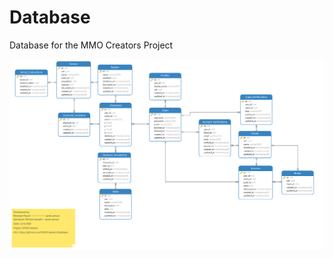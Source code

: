 # Database
Database for the MMO Creators Project

![v1 Database Layout Diagram](https://github.com/MMOCreators/Planning/blob/develop/files/v1-database-layout.png)